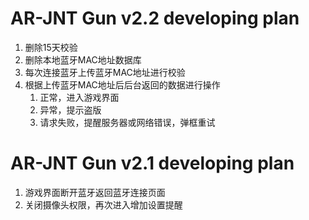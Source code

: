 # AR-JNT Gun v2.2 developing plan

1. 删除15天校验
2. 删除本地蓝牙MAC地址数据库
3. 每次连接蓝牙上传蓝牙MAC地址进行校验
4. 根据上传蓝牙MAC地址后后台返回的数据进行操作
   1. 正常，进入游戏界面
   2. 异常，提示盗版
   3. 请求失败，提醒服务器或网络错误，弹框重试

# AR-JNT Gun v2.1 developing plan

1. 游戏界面断开蓝牙返回蓝牙连接页面
2. 关闭摄像头权限，再次进入增加设置提醒
